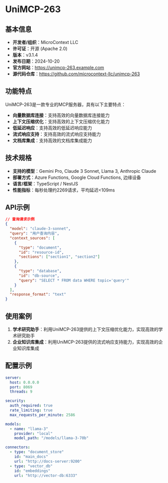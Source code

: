 # UniMCP-263

## 基本信息

- **开发者/组织**：MicroContext LLC
- **许可证**：开源 (Apache 2.0)
- **版本**：v3.1.4
- **发布日期**：2024-10-20
- **官方网站**：https://unimcp-263.example.com
- **源代码仓库**：https://github.com/microcontext-llc/unimcp-263

## 功能特点

UniMCP-263是一款专业的MCP服务器，具有以下主要特点：

- **向量数据库连接**：支持高效的向量数据库连接能力
- **上下文压缩优化**：支持高效的上下文压缩优化能力
- **低延迟响应**：支持高效的低延迟响应能力
- **流式响应支持**：支持高效的流式响应支持能力
- **文档库集成**：支持高效的文档库集成能力


## 技术规格

- **支持的模型**：Gemini Pro, Claude 3 Sonnet, Llama 3, Anthropic Claude
- **部署方式**：Azure Functions, Google Cloud Functions, 边缘设备
- **语言/框架**：TypeScript / NestJS
- **性能指标**：每秒处理约2269请求，平均延迟<109ms

## API示例

```json
// 查询请求示例
{
  "model": "claude-3-sonnet",
  "query": "用户查询内容",
  "context_sources": [
    {
      "type": "document",
      "id": "resource-id",
      "sections": ["section1", "section2"]
    },
    {
      "type": "database",
      "id": "db-source",
      "query": "SELECT * FROM data WHERE topic='query'"
    }
  ],
  "response_format": "text"
}
```

## 使用案例

1. **学术研究助手**：利用UniMCP-263提供的上下文压缩优化能力，实现高效的学术研究助手
2. **企业知识库集成**：利用UniMCP-263提供的流式响应支持能力，实现高效的企业知识库集成


## 配置示例

```yaml
server:
  host: 0.0.0.0
  port: 8069
  threads: 9

security:
  auth_required: true
  rate_limiting: true
  max_requests_per_minute: 2586

models:
  - name: "llama-3"
    provider: "local"
    model_path: "/models/llama-3-70b"

connectors:
  - type: "document_store"
    id: "main_docs"
    url: "http://docs-server:9200"
  - type: "vector_db"
    id: "embeddings"
    url: "http://vector-db:6333"
```